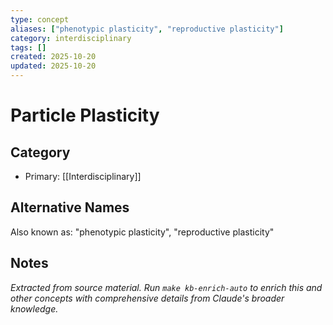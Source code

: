 ```yaml
---
type: concept
aliases: ["phenotypic plasticity", "reproductive plasticity"]
category: interdisciplinary
tags: []
created: 2025-10-20
updated: 2025-10-20
---
```


# Particle Plasticity

## Category

- Primary: [[Interdisciplinary]]

## Alternative Names

Also known as: "phenotypic plasticity", "reproductive plasticity"

## Notes

*Extracted from source material. Run `make kb-enrich-auto` to enrich this and other concepts with comprehensive details from Claude's broader knowledge.*
